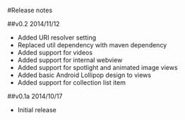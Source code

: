 #Release notes

##v0.2 2014/11/12

- Added URI resolver setting
- Replaced util dependency with maven dependency
- Added support for videos
- Added support for internal webview
- Added support for spotlight and animated image views
- Added basic Android Lollipop design to views
- Added support for collection list item

##v0.1a 2014/10/17

- Initial release
